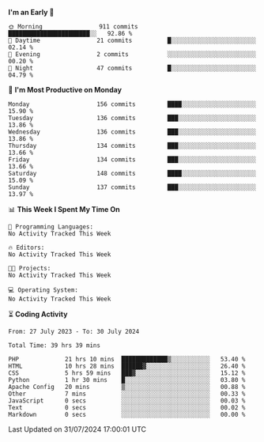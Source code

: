 
<!--START_SECTION:week-->
**I'm an Early 🐤** 

```text
🌞 Morning                911 commits         ███████████████████████░░   92.86 % 
🌆 Daytime                21 commits          █░░░░░░░░░░░░░░░░░░░░░░░░   02.14 % 
🌃 Evening                2 commits           ░░░░░░░░░░░░░░░░░░░░░░░░░   00.20 % 
🌙 Night                  47 commits          █░░░░░░░░░░░░░░░░░░░░░░░░   04.79 % 
```
📅 **I'm Most Productive on Monday** 

```text
Monday                   156 commits         ████░░░░░░░░░░░░░░░░░░░░░   15.90 % 
Tuesday                  136 commits         ███░░░░░░░░░░░░░░░░░░░░░░   13.86 % 
Wednesday                136 commits         ███░░░░░░░░░░░░░░░░░░░░░░   13.86 % 
Thursday                 134 commits         ███░░░░░░░░░░░░░░░░░░░░░░   13.66 % 
Friday                   134 commits         ███░░░░░░░░░░░░░░░░░░░░░░   13.66 % 
Saturday                 148 commits         ████░░░░░░░░░░░░░░░░░░░░░   15.09 % 
Sunday                   137 commits         ███░░░░░░░░░░░░░░░░░░░░░░   13.97 % 
```


📊 **This Week I Spent My Time On** 

```text
💬 Programming Languages: 
No Activity Tracked This Week

🔥 Editors: 
No Activity Tracked This Week

🐱‍💻 Projects: 
No Activity Tracked This Week

💻 Operating System: 
No Activity Tracked This Week
```


<!--END_SECTION:week-->

⏳ **Coding Activity**

<!--START_SECTION:alltime-->

```text
From: 27 July 2023 - To: 30 July 2024

Total Time: 39 hrs 39 mins

PHP             21 hrs 10 mins  █████████████▒░░░░░░░░░░░   53.40 %
HTML            10 hrs 28 mins  ██████▓░░░░░░░░░░░░░░░░░░   26.40 %
CSS             5 hrs 59 mins   ███▓░░░░░░░░░░░░░░░░░░░░░   15.12 %
Python          1 hr 30 mins    █░░░░░░░░░░░░░░░░░░░░░░░░   03.80 %
Apache Config   20 mins         ▒░░░░░░░░░░░░░░░░░░░░░░░░   00.88 %
Other           7 mins          ░░░░░░░░░░░░░░░░░░░░░░░░░   00.33 %
JavaScript      0 secs          ░░░░░░░░░░░░░░░░░░░░░░░░░   00.03 %
Text            0 secs          ░░░░░░░░░░░░░░░░░░░░░░░░░   00.02 %
Markdown        0 secs          ░░░░░░░░░░░░░░░░░░░░░░░░░   00.00 %
```

<!--END_SECTION:alltime-->
<!--START_SECTION:date-->

 Last Updated on 31/07/2024 17:00:01 UTC
<!--END_SECTION:date-->

